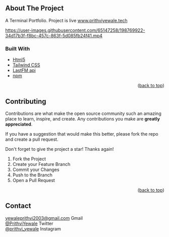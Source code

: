 ## About The Project
 A Terminal Portfolio. 
 Project is live www.prithviyewale.tech


https://user-images.githubusercontent.com/65147258/198769922-34d17b3f-f8bc-457c-863f-5d085fb24f41.mp4

### Built With


* [Html5](https://developer.mozilla.org/en-US/docs/Web/HTML)
* [Tailwind CSS](https://tailwindcss.com/)
* [LastFM api](https://www.last.fm/api)
* [npm](https://www.npmjs.com/)


<p align="right">(<a href="#about-the-project">back to top</a>)</p>

<!-- CONTRIBUTING -->
## Contributing

Contributions are what make the open source community such an amazing place to learn, inspire, and create. Any contributions you make are **greatly appreciated**.

If you have a suggestion that would make this better, please fork the repo and create a pull request. 

Don't forget to give the project a star! Thanks again!

1. Fork the Project
2. Create your Feature Branch
3. Commit your Changes 
5. Push to the Branch 
6. Open a Pull Request

<p align="right">(<a href="#about-the-project">back to top</a>)</p>





<!-- CONTACT -->
## Contact
  yewaleprithvi2003@gmail.com Gmail <br>
 [@PrithviYewale](https://twitter.com/PrithviYewale) Twitter <br>
 [@prithvi_yewale](https://www.instagram.com/prithvi_yewale) Instagram <br>
 
                    
